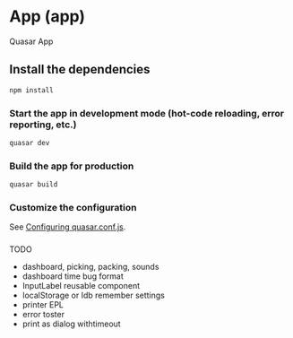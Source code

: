 # App (app)

Quasar App

## Install the dependencies
```bash
npm install
```

### Start the app in development mode (hot-code reloading, error reporting, etc.)
```bash
quasar dev
```


### Build the app for production
```bash
quasar build
```

### Customize the configuration
See [Configuring quasar.conf.js](https://quasar.dev/quasar-cli/quasar-conf-js).


### 
TODO
- dashboard, picking, packing, sounds
- dashboard time bug format
- InputLabel reusable component
- localStorage or Idb remember settings
- printer EPL
- error toster
- print as dialog withtimeout
